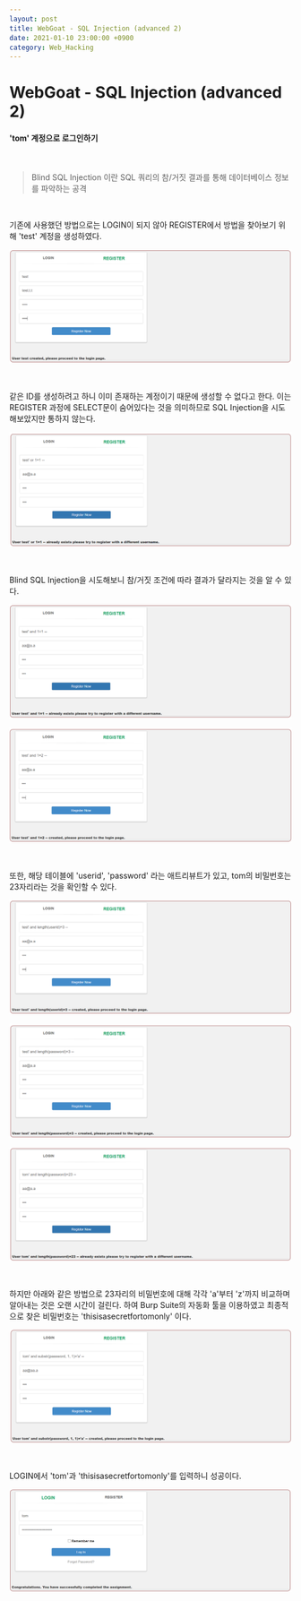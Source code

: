 ```yaml
---
layout: post
title: WebGoat - SQL Injection (advanced 2)
date: 2021-01-10 23:00:00 +0900
category: Web_Hacking
---
```


# WebGoat - SQL Injection (advanced 2)

#### 'tom' 계정으로 로그인하기

<br/>

> Blind SQL Injection 이란 SQL 쿼리의 참/거짓 결과를 통해 데이터베이스 정보를 파악하는 공격  

<br/>

기존에 사용했던 방법으로는 LOGIN이 되지 않아 REGISTER에서 방법을 찾아보기 위해 'test' 계정을 생성하였다.

![webgoat_sqli_adv2_1](/public/img/webgoat_sqli_adv2_1.PNG)

<br/>

같은 ID를 생성하려고 하니 이미 존재하는 계정이기 때문에 생성할 수 없다고 한다. 이는 REGISTER 과정에 SELECT문이 숨어있다는 것을 의미하므로 SQL Injection을 시도해보았지만 통하지 않는다.

![webgoat_sqli_adv2_3](/public/img/webgoat_sqli_adv2_3.PNG)

<br/>

Blind SQL Injection을 시도해보니 참/거짓 조건에 따라 결과가 달라지는 것을 알 수 있다.

![webgoat_sqli_adv2_4](/public/img/webgoat_sqli_adv2_4.PNG)

![webgoat_sqli_adv2_5](/public/img/webgoat_sqli_adv2_5.PNG)

<br/>

또한, 해당 테이블에 'userid', 'password' 라는 애트리뷰트가 있고, tom의 비밀번호는 23자리라는 것을 확인할 수 있다.

![webgoat_sqli_adv2_6](/public/img/webgoat_sqli_adv2_6.PNG)

![webgoat_sqli_adv2_7](/public/img/webgoat_sqli_adv2_7.PNG)

![webgoat_sqli_adv2_8](/public/img/webgoat_sqli_adv2_8.PNG)

<br/>

하지만 아래와 같은 방법으로 23자리의 비밀번호에 대해 각각 'a'부터 'z'까지 비교하며 알아내는 것은 오랜 시간이 걸린다. 하여 Burp Suite의 자동화 툴을 이용하였고 최종적으로 찾은 비밀번호는 'thisisasecretfortomonly' 이다.

![webgoat_sqli_adv2_9](/public/img/webgoat_sqli_adv2_9.PNG)

<br/>

LOGIN에서 'tom'과 'thisisasecretfortomonly'를 입력하니 성공이다.

![webgoat_sqli_adv2_10](/public/img/webgoat_sqli_adv2_10.PNG)

